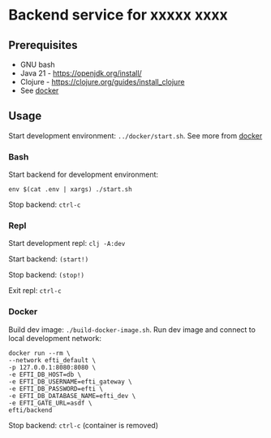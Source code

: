 # Backend service for xxxxx xxxx

## Prerequisites
* GNU bash
* Java 21 - https://openjdk.org/install/
* Clojure - https://clojure.org/guides/install_clojure
* See [docker](../docker/README.md)

## Usage

Start development environment: ```../docker/start.sh```.
See more from [docker](../docker/README.md)

### Bash
Start backend for development environment: 
```
env $(cat .env | xargs) ./start.sh
```

Stop backend: `ctrl-c`

### Repl

Start development repl: ```clj -A:dev```

Start backend: ```(start!)```

Stop backend: ```(stop!)```

Exit repl: `ctrl-c` 

### Docker

Build dev image: ```./build-docker-image.sh```.
Run dev image and connect to local development network: 
```
docker run --rm \
--network efti_default \
-p 127.0.0.1:8080:8080 \
-e EFTI_DB_HOST=db \
-e EFTI_DB_USERNAME=efti_gateway \
-e EFTI_DB_PASSWORD=efti \
-e EFTI_DB_DATABASE_NAME=efti_dev \
-e EFTI_GATE_URL=asdf \
efti/backend
```

Stop backend: `ctrl-c` (container is removed)

